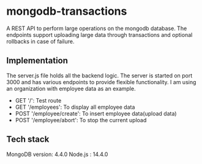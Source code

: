 # mongodb-transactions

A REST API to perform large operations on the mongodb database. The endpoints support uploading large data through transactions and optional rollbacks in case of failure.

## Implementation
The server.js file holds all the backend logic. The server is started on port 3000 and has various endpoints to provide flexible functionality. I am using an organization with employee data as an example.


- GET '/': Test route
- GET '/employees': To display all employee data
- POST '/employee/create': To insert employee data(upload data)
- POST '/employee/abort': To stop the current upload

## Tech stack
MongoDB version: 4.4.0
Node.js : 14.4.0